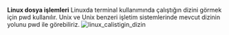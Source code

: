 **Linux dosya işlemleri**
Linuxda terminal kullanımında çalıştığın dizini görmek için pwd kullanılır.
Unix ve Unix benzeri işletim sistemlerinde mevcut dizinin yolunu pwd ile görebiliriz.
![linux_calistigin_dizin](https://github.com/user-attachments/assets/78bbf7a5-6b03-4493-83c6-8ea7d4588ca8)
